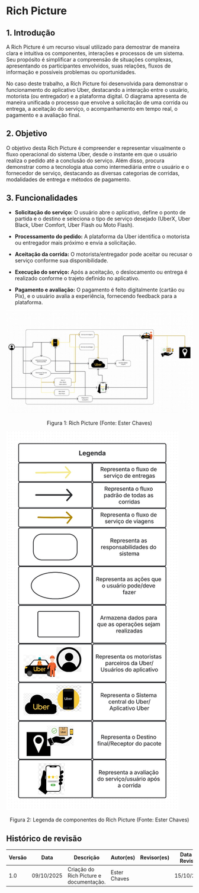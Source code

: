 # Rich Picture

## 1. Introdução 

A Rich Picture é um recurso visual utilizado para demostrar de maneira clara e intuitiva os componentes, interações e processos de um sistema. Seu propósito é simplificar a compreensão de situações complexas, apresentando os participantes envolvidos, suas relações, fluxos de informação e possíveis problemas ou oportunidades.  

No caso deste trabalho, a Rich Picture foi desenvolvida para demonstrar o funcionamento do aplicativo Uber, destacando a interação entre o usuário, motorista (ou entregador) e a plataforma digital. O diagrama apresenta de maneira unificada o processo que envolve a solicitação de uma corrida ou entrega, a aceitação do serviço, o acompanhamento em tempo real, o pagamento e a avaliação final. 

## 2. Objetivo 

O objetivo desta Rich Picture é compreender e representar visualmente o fluxo operacional do sistema Uber, desde o instante em que o usuário realiza o pedido até a conclusão do serviço. Além disso, procura demonstrar como a tecnologia atua como intermediária entre o usuário e o fornecedor de serviço, destacando as diversas categorias de corridas, modalidades de entrega e métodos de pagamento. 

## 3. Funcionalidades 

* **Solicitação do serviço:** O usuário abre o aplicativo, define o ponto de partida e o destino e seleciona o tipo de serviço desejado (UberX, Uber Black, Uber Comfort, Uber Flash ou Moto Flash). 

* **Processamento do pedido:** A plataforma da Uber identifica o motorista ou entregador mais próximo e envia a solicitação. 

* **Aceitação da corrida:** O motorista/entregador pode aceitar ou recusar o serviço conforme sua disponibilidade. 

* **Execução do serviço:** Após a aceitação, o deslocamento ou entrega é realizado conforme o trajeto definido no aplicativo. 

* **Pagamento e avaliação:** O pagamento é feito digitalmente (cartão ou Pix), e o usuário avalia a experiência, fornecendo feedback para a plataforma. 


![Rich-Picture](assets/richPicture.jpg)
<p align="center">
Figura 1: Rich Picture (Fonte: Ester Chaves)
</p>

![Legenda](assets/legenda.jpg)
<p align="center">
Figura 2: Legenda de componentes do Rich Picture (Fonte: Ester Chaves)
</p>

## Histórico de revisão

| Versão | Data | Descrição | Autor(es) | Revisor(es) | Data da Revisão |
| -- | -- | -- | -- | -- | -- |
| 1.0 | 09/10/2025 | Criação do Rich Picture e documentação.| Ester Chaves  |   | 15/10/2025 |
